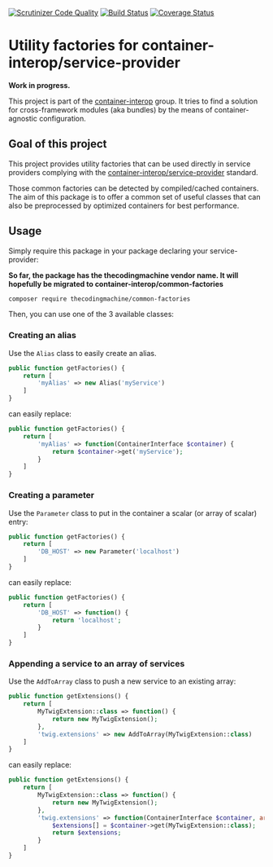 [![Scrutinizer Code Quality](https://scrutinizer-ci.com/g/thecodingmachine/common-factories/badges/quality-score.png?b=master)](https://scrutinizer-ci.com/g/thecodingmachine/common-factories/?branch=master)
[![Build Status](https://travis-ci.org/thecodingmachine/common-factories.svg?branch=master)](https://travis-ci.org/thecodingmachine/common-factories)
[![Coverage Status](https://coveralls.io/repos/thecodingmachine/common-factories/badge.svg?branch=master&service=github)](https://coveralls.io/github/thecodingmachine/common-factories?branch=master)


# Utility factories for container-interop/service-provider

**Work in progress.**

This project is part of the [container-interop](https://github.com/container-interop/container-interop) group. It tries to find a solution for cross-framework modules (aka bundles) by the means of container-agnostic configuration.

## Goal of this project

This project provides utility factories that can be used directly in service providers complying with the [container-interop/service-provider](https://github.com/container-interop/service-provider) standard.

Those common factories can be detected by compiled/cached containers. The aim of this package is to offer a common set of useful classes that can also be preprocessed by optimized containers for best performance.

## Usage

Simply require this package in your package declaring your service-provider:

**So far, the package has the thecodingmachine vendor name. It will hopefully be migrated to  container-interop/common-factories**

```sh
composer require thecodingmachine/common-factories
```

Then, you can use one of the 3 available classes:

### Creating an alias

Use the `Alias` class to easily create an alias.

```php
public function getFactories() {
    return [
        'myAlias' => new Alias('myService')
    ]
}
```

can easily replace:

```php
public function getFactories() {
    return [
        'myAlias' => function(ContainerInterface $container) {
            return $container->get('myService');
        }
    ]
}
```

### Creating a parameter

Use the `Parameter` class to put in the container a scalar (or array of scalar) entry:

```php
public function getFactories() {
    return [
        'DB_HOST' => new Parameter('localhost')
    ]
}
```

can easily replace:

```php
public function getFactories() {
    return [
        'DB_HOST' => function() {
            return 'localhost';
        }
    ]
}
```

### Appending a service to an array of services

Use the `AddToArray` class to push a new service to an existing array:

```php
public function getExtensions() {
    return [
        MyTwigExtension::class => function() {
            return new MyTwigExtension();
        },
        'twig.extensions' => new AddToArray(MyTwigExtension::class)
    ]
}
```

can easily replace:

```php
public function getExtensions() {
    return [
        MyTwigExtension::class => function() {
            return new MyTwigExtension();
        },
        'twig.extensions' => function(ContainerInterface $container, array $extensions = []) {
            $extensions[] = $container->get(MyTwigExtension::class);
            return $extensions;
        }
    ]
}
```
